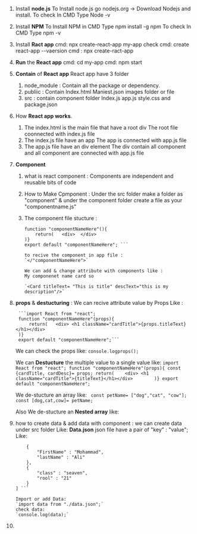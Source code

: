 1. Install __node.js__
    To Install node.js go nodejs.org -> Download Nodejs and install.
    To check In CMD Type Node -v

2. Install __NPM__
    To Install NPM in CMD Type npm install -g npm
    To check In CMD Type npm -v

3. Install __Ract app__
    cmd: npx create-react-app my-app
    check cmd: create react-app --vaersion
    cmd : npx create-ract-app <app name>

4. __Run__ the __React app__ 
    cmd: cd my-app
    cmd: npm start

5. __Contain__ of __React app__
    React app have 3 folder 
    1. node_module : Contain all the package or dependency.
    2. publiic : Contain Index.html
                 Maniest.json
                 images folder or file
    3. src : contain component folder
             Index.js
             app.js
             style.css
             and package.json


6. How __React app works__.
    1. The index.html is the main file that have a root div
         The root file coonnected with index.js file 
    2. The index.js file have an app
        The app is connected with app.js file
    3. The app.js file have an div element
        The div contain all component
            and all component are connected with app.js file

7. __Component__
    1. what is react component : Components are independent and reusable bits of code
    2. How to Make Cpmponent : Under the src folder make a folder as "component" & 
        under the component folder create a file as your "componentname.js"
    3. The component file stucture :

        ```import React from "react";
        function "componentNameHere"(){
            return(   <div>  </div>       
        )}
        export default "componentNameHere"; ```

        to recive the component in app file :
        `</"componentNameHere">`

        We can add & change attribute with components like :
        My componenet name card so

        `<Card titleText= "This is title" descText="this is my description"/>`

8. __props__ & __destucturing__ :
    We can recive attribute value by Props Like : 

        ```import React from "react";
        function "componentNameHere"(props){
            return(   <div> <h1 className="cardTitle">{props.titleText} </h1></div>       
        )}
        export default "componentNameHere";```

    We can check the props like:
        `console.logprops();`

    We can __Destucture__ the multiple value to a single value like:
         ```import React from "react";
        function "componentNameHere"(props){
        const {cardTitle, cardDesc}= props;
        return(   
        <div> <h1 className="cardTitle">{titleText}</h1></div>       
        )}
        export default "componentNameHere"; ```

    We de-stucture an array like:
       ``` const petName= ["dog","cat", "cow"];
        const [dog,cat,cow]= petName;```

    Also We de-stucture an __Nested array__ like:

9. how to create data & add data with component :
    we can create data under src folder Like:  __Data.json__
    json file have a pair of "key" : "value"; Like:
    ``` [
        {
            "FirstName" : "Mohammad",
            "lastName" : "Ali"
        },
        {
            "class" : "seaven",
            "rool" : "21"
        }
    ] ```

    Import or add Data:
    `import data from "./data.json";`
    check data:
    `console.log(data);`

10. 